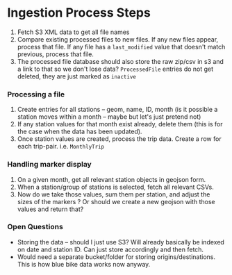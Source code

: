 # Ingestion Process Steps

1. Fetch S3 XML data to get all file names
2. Compare existing processed files to new files. If any new files appear, process that file. If any file has a `last_modified` value that doesn't match previous, process that file.
3. The processed file database should also store the raw zip/csv in s3 and a link to that so we don't lose data? `ProcessedFile` entries do not get deleted, they are just marked as `inactive`


### Processing a file

1. Create entries for all stations – geom, name, ID, month (is it possible a station moves within a month – maybe but let's just pretend not)
2. If any station values for that month exist already, delete them (this is for the case when the data has been updated).
3. Once station values are created, process the trip data. Create a row for each trip-pair. i.e. `MonthlyTrip`


### Handling marker display
1. On a given month, get all relevant station objects in geojson form.
2. When a station/group of stations is selected, fetch all relevant CSVs.
3. Now do we take those values, sum them per station, and adjust the sizes of the markers ? Or should we create a new geojson with those values and return that? 


### Open Questions

- Storing the data – should I just use S3? Will already basically be indexed on date and station ID. Can just store accordingly and then fetch.
- Would need a separate bucket/folder for storing origins/destinations. This is how blue bike data works now anyway.